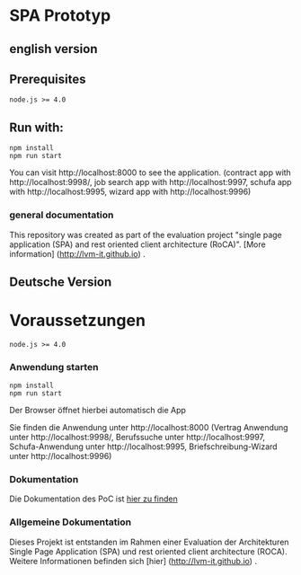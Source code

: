 

# SPA Prototyp

## english version

## Prerequisites

```
node.js >= 4.0
```

## Run with:

```
npm install
npm run start
```
You can visit http://localhost:8000 to see the application. (contract app with http://localhost:9998/, job search app with http://localhost:9997, schufa app with http://localhost:9995, wizard app with http://localhost:9996)


### general documentation

This repository was created as part of the evaluation project "single page application (SPA) and rest oriented client architecture (RoCA)". [More information] (http://lvm-it.github.io) .

## Deutsche Version

# Voraussetzungen
```
node.js >= 4.0
```

### Anwendung starten

```
npm install
npm run start
```

Der Browser öffnet hierbei automatisch die App

Sie finden die Anwendung unter http://localhost:8000  (Vertrag Anwendung unter http://localhost:9998/, Berufssuche unter http://localhost:9997, Schufa-Anwendung unter http://localhost:9995, Briefschreibung-Wizard unter http://localhost:9996)

### Dokumentation

Die Dokumentation des PoC ist [hier zu finden](docs/readme.md)

### Allgemeine Dokumentation

Dieses Projekt ist entstanden im Rahmen einer Evaluation der Architekturen Single Page Application (SPA) und rest oriented client architecture (ROCA). Weitere Informationen befinden sich [hier] (http://lvm-it.github.io) .

